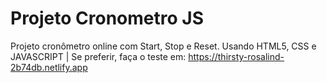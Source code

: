 # Projeto Cronometro JS
Projeto cronômetro online com Start, Stop e Reset. Usando HTML5, CSS e JAVASCRIPT |
Se preferir, faça o teste em: https://thirsty-rosalind-2b74db.netlify.app
